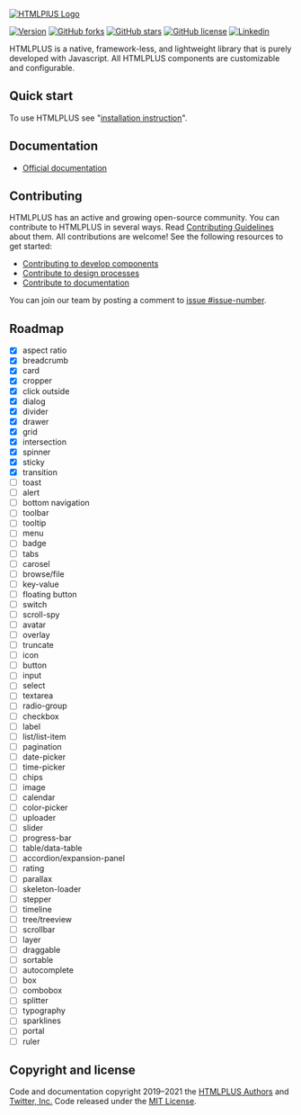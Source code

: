 [![HTMLPlUS Logo](https://htmlplus.io/assets/logo/banner.svg)](https://htmlplus.io)

[![Version](https://img.shields.io/npm/v/@htmlplus/core.svg)](https://www.npmjs.com/package/@htmlplus/core)
[![GitHub forks](https://img.shields.io/github/forks/htmlplus/core)](https://github.com/htmlplus/core/network/members) [![GitHub stars](https://img.shields.io/github/stars/htmlplus/core)](https://github.com/htmlplus/core/stargazers) [![GitHub license](https://img.shields.io/github/license/htmlplus/core)](https://github.com/htmlplus/core/blob/main/LICENSE)  [![Linkedin](https://img.shields.io/badge/Follow%20us-white?logo=linkedIn&color=0077B5&logoColor=white)](https://www.linkedin.com/company/htmlplus)

HTMLPLUS is a native, framework-less, and lightweight library that is purely developed with Javascript. All HTMLPLUS components are customizable and configurable.

## Quick start
To use HTMLPLUS see "[installation instruction](https://htmlplus.io/getting-started/installation)".

## Documentation
* [Official documentation](https://htmlplus.io/introduction/what-is-htmlplus)

## Contributing
HTMLPLUS has an active and growing open-source community. You can contribute to HTMLPLUS in several ways. Read [Contributing Guidelines](./docfiles/contributing.md) about them. All contributions are welcome! See the following resources to get started:
* [Contributing to develop components](./docfiles/developing.md)
* [Contribute to design processes](./docfiles/contributing.md#contribute-to-design)
* [Contribute to documentation](./docfiles/documentation.md#contribute-to-documentation)

You can join our team by posting a comment to [issue #issue-number]().

## Roadmap
- [X] aspect ratio
- [X] breadcrumb
- [X] card
- [X] cropper
- [X] click outside
- [X] dialog
- [X] divider
- [X] drawer
- [X] grid
- [X] intersection
- [X] spinner
- [X] sticky
- [X] transition
- [ ] toast
- [ ] alert
- [ ] bottom navigation
- [ ] toolbar
- [ ] tooltip
- [ ] menu
- [ ] badge
- [ ] tabs
- [ ] carosel
- [ ] browse/file
- [ ] key-value
- [ ] floating button
- [ ] switch
- [ ] scroll-spy
- [ ] avatar
- [ ] overlay
- [ ] truncate
- [ ] icon
- [ ] button
- [ ] input
- [ ] select
- [ ] textarea
- [ ] radio-group
- [ ] checkbox
- [ ] label
- [ ] list/list-item
- [ ] pagination
- [ ] date-picker
- [ ] time-picker
- [ ] chips
- [ ] image
- [ ] calendar
- [ ] color-picker
- [ ] uploader
- [ ] slider
- [ ] progress-bar
- [ ] table/data-table
- [ ] accordion/expansion-panel
- [ ] rating
- [ ] parallax
- [ ] skeleton-loader
- [ ] stepper
- [ ] timeline
- [ ] tree/treeview
- [ ] scrollbar
- [ ] layer
- [ ] draggable
- [ ] sortable
- [ ] autocomplete
- [ ] box
- [ ] combobox
- [ ] splitter
- [ ] typography
- [ ] sparklines
- [ ] portal
- [ ] ruler

## Copyright and license
Code and documentation copyright 2019–2021 the [HTMLPLUS Authors](https://github.com/htmlplus/core/graphs/contributors) and [Twitter, Inc.](https://twitter.com) Code released under the [MIT License](https://github.com/htmlplus/core/blob/main/LICENSE).
